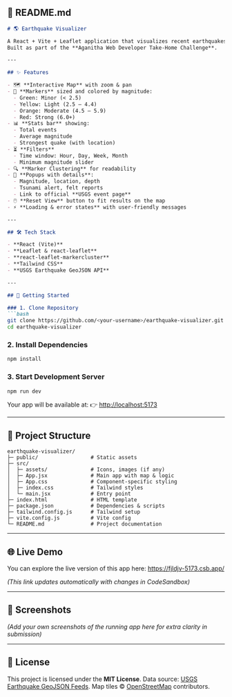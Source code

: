 
## 📄 README.md

````markdown
# 🌎 Earthquake Visualizer

A React + Vite + Leaflet application that visualizes recent earthquakes worldwide using **USGS real-time feeds**.  
Built as part of the **Aganitha Web Developer Take-Home Challenge**.

---

## ✨ Features

- 🗺️ **Interactive Map** with zoom & pan  
- 🎯 **Markers** sized and colored by magnitude:
  - Green: Minor (< 2.5)  
  - Yellow: Light (2.5 – 4.4)  
  - Orange: Moderate (4.5 – 5.9)  
  - Red: Strong (6.0+)  
- 📊 **Stats bar** showing:
  - Total events  
  - Average magnitude  
  - Strongest quake (with location)  
- ⏳ **Filters**
  - Time window: Hour, Day, Week, Month  
  - Minimum magnitude slider  
- 🔍 **Marker Clustering** for readability  
- 📌 **Popups with details**:
  - Magnitude, location, depth  
  - Tsunami alert, felt reports  
  - Link to official **USGS event page**  
- 🖱️ **Reset View** button to fit results on the map  
- ⚡ **Loading & error states** with user-friendly messages  

---

## 🛠️ Tech Stack

- **React (Vite)**
- **Leaflet & react-leaflet**
- **react-leaflet-markercluster**
- **Tailwind CSS**
- **USGS Earthquake GeoJSON API**  

---

## 🚀 Getting Started

### 1. Clone Repository
```bash
git clone https://github.com/<your-username>/earthquake-visualizer.git
cd earthquake-visualizer
````

### 2. Install Dependencies

```bash
npm install
```

### 3. Start Development Server

```bash
npm run dev
```

Your app will be available at:
👉 [http://localhost:5173](http://localhost:5173)

---

## 📂 Project Structure

```
earthquake-visualizer/
├─ public/                 # Static assets
├─ src/
│  ├─ assets/              # Icons, images (if any)
│  ├─ App.jsx              # Main app with map & logic
│  ├─ App.css              # Component-specific styling
│  ├─ index.css            # Tailwind styles
│  └─ main.jsx             # Entry point
├─ index.html              # HTML template
├─ package.json            # Dependencies & scripts
├─ tailwind.config.js      # Tailwind setup
├─ vite.config.js          # Vite config
└─ README.md               # Project documentation
```

---


## 🌐 Live Demo
You can explore the live version of this app here:
https://fjldjv-5173.csb.app/

*(This link updates automatically with changes in CodeSandbox)*

---

## 📸 Screenshots

*(Add your own screenshots of the running app here for extra clarity in submission)*

---

## 📜 License

This project is licensed under the **MIT License**.
Data source: [USGS Earthquake GeoJSON Feeds](https://earthquake.usgs.gov/earthquakes/feed/v1.0/geojson.php).
Map tiles © [OpenStreetMap](https://www.openstreetmap.org/) contributors.



